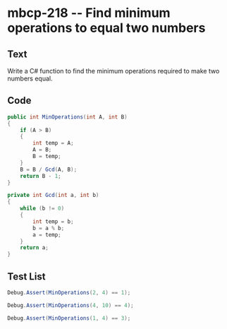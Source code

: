 # mbcp-218 -- Find minimum operations to equal two numbers

## Text

Write a C# function to find the minimum operations required to make two numbers equal.

## Code

```csharp
public int MinOperations(int A, int B)  
{  
    if (A > B)  
    {  
        int temp = A;  
        A = B;  
        B = temp;  
    }  
    B = B / Gcd(A, B);  
    return B - 1;  
}  

private int Gcd(int a, int b)  
{  
    while (b != 0)  
    {  
        int temp = b;  
        b = a % b;  
        a = temp;  
    }  
    return a;  
}
```

## Test List

```csharp
Debug.Assert(MinOperations(2, 4) == 1);
```

```csharp
Debug.Assert(MinOperations(4, 10) == 4);
```

```csharp
Debug.Assert(MinOperations(1, 4) == 3);
```
